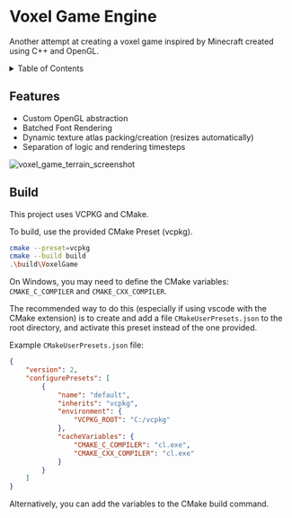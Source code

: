 # Voxel Game Engine
Another attempt at creating a voxel game inspired by Minecraft
created using C++ and OpenGL.

<details>
<summary>Table of Contents</summary>

- [Features](#features)
- [Build](#build)

</details>

## Features
- Custom OpenGL abstraction
- Batched Font Rendering
- Dynamic texture atlas packing/creation (resizes automatically)
- Separation of logic and rendering timesteps

![voxel_game_terrain_screenshot](https://github.com/user-attachments/assets/81f8ee39-7b4f-46d6-8187-3aadaafbd89e)

## Build
This project uses VCPKG and CMake.

To build, use the provided CMake Preset (vcpkg).

```bash
cmake --preset=vcpkg
cmake --build build
.\build\VoxelGame
```

On Windows, you may need to define the CMake
variables: `CMAKE_C_COMPILER` and `CMAKE_CXX_COMPILER`.

The recommended way to do this (especially if using vscode with the CMake extension) 
is to create and add a file `CMakeUserPresets.json` to the root directory, and 
activate this preset instead of the one provided.

Example `CMakeUserPresets.json` file:
```json
{
    "version": 2,
    "configurePresets": [
        {
            "name": "default",
            "inherits": "vcpkg",
            "environment": {
                "VCPKG_ROOT": "C:/vcpkg"
            },
            "cacheVariables": {
                "CMAKE_C_COMPILER": "cl.exe",
                "CMAKE_CXX_COMPILER": "cl.exe"
            }
        }
    ]
}
```

Alternatively, you can add the variables to the CMake build command.
